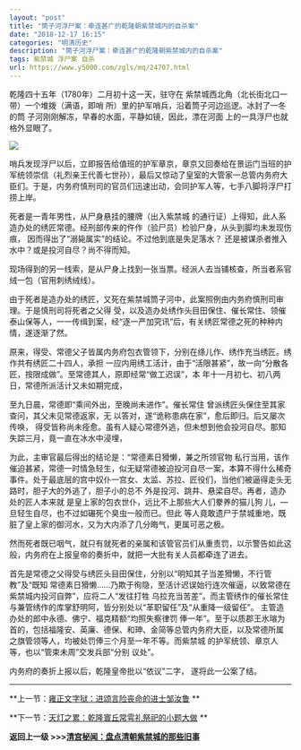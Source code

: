```yaml
---
layout: "post"
title: "筒子河浮尸案：牵连甚广的乾隆朝紫禁城内的自杀案"
date: "2018-12-17 16:15"
categories: "明清历史"
description: "筒子河浮尸案：牵连甚广的乾隆朝紫禁城内的自杀案"
tags: 紫禁城 浮尸案 自杀
url: https://www.y5000.com/zgls/mq/24707.html
---
```






乾隆四十五年（1780年）二月初十这一天，驻守在 紫禁城西北角（北长街北口一带）一个堆拨（满语，即哨 所）里的护军哨兵，沿着筒子河边巡逻。冰封了一冬的筒
子河刚刚解冻，早春的水面，平静如镜，因此，漂在河面 上的一具浮尸也就格外显眼了。

![](https://img.y5000.com/uploads/allimg/170807/12-1FPG03330559.jpg)

哨兵发现浮尸以后，立即报告给值班的护军章京，章京又回奏给在景运门当班的护军统领崇信（礼烈亲王代善七世孙），最后又惊动了皇室的大管家一总管内务府大
臣们。于是，内务府慎刑司的官员们迅速出动，会同护军人等，七手八脚将浮尸打捞上岸。

死者是一青年男性，从尸身悬挂的腰牌（出入紫禁城 的通行证）上得知，此人系造办处的绣匠常德。经刑部传来的仵作（验尸员）检验尸身，从头到脚均未发现伤痕，
因而得出了“溺毙属实”的结论。不过他到底是失足落水？ 还是被谋杀者推入水中？或是投河自尽？尚不得而知。

现场得到的另一线索，是从尸身上找到一张当票。经派人去当铺核查，所当者系官绒一包（官用刺绣绒线）。

由于死者是造办处的绣匠，又死在紫禁城筒子河中，此案照例由内务府慎刑司审理。于是慎刑司将死者之父得
受，以及造办处绣作头目田保住、催长常住、领催泰山保等人，一一传缉到案，经“逐一严加究讯”后，有关绣匠常德之死的种种内情，遂逐渐了然。

原来，得受、常德父子皆属内务府包衣管领下，分别在绦儿作、绣作充当绣匠。绣作共有绣匠二十四人，承担
一应内用绣工活计，由于“活限甚紧”，故一向“分散各匠，按限成做”。至常德其人，原即经常“做工迟误”，本 年十一月初七、初八两日，常德所派活计又未如期完成，

至九日晨，常德即“乘间外出，至晚尚未进作”。催长常住 曾派绣匠头保住至其家查问，其父未见常德返家，无 以答对，遂“诡称患病在家”，愈后即归。后又屡次传唤，
得受皆称尚未痊愈。虽有人疑心常德外逃，但未想到他会投河自尽。那知失踪三月，竟一直在冰水中浸埋，

为此，主审官最后得出的结论是：“常德素日猾懒，兼之所领官物
私行当用，该作催迫甚紧，常德一时情急轻生，似无疑常德被迫投河自尽一案，本算不得什么稀奇事件。处于最底层的宫中奴仆一宫女、太监、苏拉、匠役们，当他们被逼得走头无路时，胆子大的外逃了，胆子小的总不
外是投河、跳井、悬梁自尽。再者，造办处的匠人本来就 是皇上家的包衣世仆，远比不上那些大人们豢养的猫儿狗 儿，—旦轻生自尽，也不过如碾死个臭虫一般而已。但此
等人竟敢遗尸于禁城重地，既脏了皇上家的御河水，又为大内添了几分晦气，更属可恶之极。

然而死者既已咽气，就只有就死者的亲属和该管官员们从重责罚，以示警告如此这般，内务府在上报皇帝的奏折中，就把一大批有关人员都牵连了进去。

首先是常德之父得受与绣匠头目田保住，分别以“明知其子当差猾懒，不行管教”及“既知
常德素日猾懒……乃欺于徇隐，至活计迟误始行连次催逼，以致常德在紫禁城内投河自弊”，应将二人“发往打牲
乌拉充当苦差”。而主管绣作的催长常住与兼管绣作的库掌舒明阿，皆分别处以“革职留任”及“从重降一级留任”。 主管造办处的郎中永德、佛宁、福克精额“均照失察律罚
俸一年”。至于以质郡王氷瑢为首的，包括福隆安、英廉、德保、和珅、金简等总管内务府大臣，以及常德所属 之旗管领等人，均被处罚俸三个月至一年不等。而紫禁城
的护军统领、章京人等，也以“管束未周”交发兵部“分别 议处”。

内务府的奏折上报以后，乾隆皇帝批以“依议”二字， 遂将此一公案了结。

* * *

**上一节：[雍正文字狱：进颂言险丧命的进士邹汝鲁](https://www.y5000.com/zgls/mq/24706.html) **

**下一节：[天灯之累：乾隆寰丘常雩礼祭祀的小题大做](https://www.y5000.com/zgls/mq/24708.html) **

**返回上一级 >>>[清宫秘闻：盘点清朝紫禁城的那些旧事](https://www.y5000.com/yszt/24720.html)**

